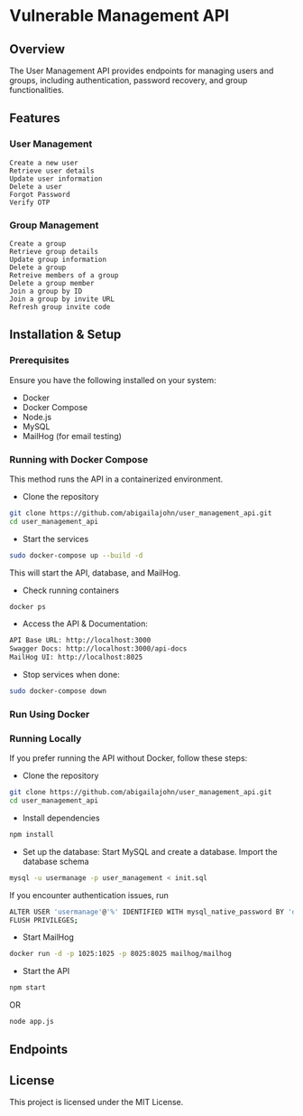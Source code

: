 # Vulnerable Management API

## Overview
The User Management API provides endpoints for managing users and groups, including authentication, password recovery, and group functionalities.

## Features
### User Management

    Create a new user
    Retrieve user details
    Update user information
    Delete a user
    Forgot Password
    Verify OTP

### Group Management

    Create a group
    Retrieve group details
    Update group information
    Delete a group
    Retreive members of a group
    Delete a group member
    Join a group by ID
    Join a group by invite URL
    Refresh group invite code


## Installation & Setup

### Prerequisites
Ensure you have the following installed on your system:
- Docker
- Docker Compose
- Node.js
- MySQL
- MailHog (for email testing)

### Running with Docker Compose
This method runs the API in a containerized environment.

- Clone the repository
```bash
git clone https://github.com/abigailajohn/user_management_api.git
cd user_management_api
```

- Start the services
```bash
sudo docker-compose up --build -d 
```
This will start the API, database, and MailHog.

- Check running containers
```bash
docker ps
```

- Access the API & Documentation:
```bash
API Base URL: http://localhost:3000
Swagger Docs: http://localhost:3000/api-docs
MailHog UI: http://localhost:8025
```

- Stop services when done:
```bash
sudo docker-compose down
```


### Run Using Docker


### Running Locally
If you prefer running the API without Docker, follow these steps:
- Clone the repository
```bash
git clone https://github.com/abigailajohn/user_management_api.git
cd user_management_api
```

- Install dependencies
```bash
npm install
```
- Set up the database:
Start MySQL and create a database.
Import the database schema
```bash
mysql -u usermanage -p user_management < init.sql
```
If you encounter authentication issues, run
```bash
ALTER USER 'usermanage'@'%' IDENTIFIED WITH mysql_native_password BY 'db_password';
FLUSH PRIVILEGES;
```

- Start MailHog
```bash
docker run -d -p 1025:1025 -p 8025:8025 mailhog/mailhog
```

- Start the API
```bash
npm start
```
OR
```bash
node app.js
```

## Endpoints


## License
This project is licensed under the MIT License.